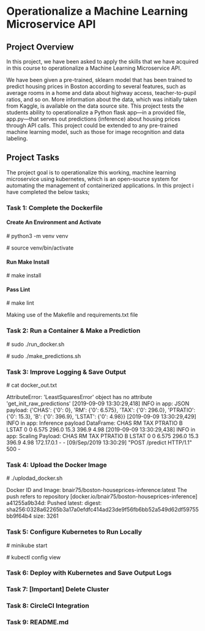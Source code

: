 <!DOCTYPE html>
<html>
   <h1>Operationalize a Machine Learning Microservice API</h1>

   <body>
      <h2>Project Overview</h2>

In this project, we have been asked to apply the skills that we have acquired in this course to operationalize a Machine Learning Microservice API.

We have been given a pre-trained, sklearn model that has been trained to predict housing prices in Boston according to several features, such as average rooms in a home and data about highway access, teacher-to-pupil ratios, and so on. More information about the data, which was initially taken from Kaggle, is available on the data source site. This project tests the students ability to operationalize a Python flask app—in a provided file, app.py—that serves out predictions (inference) about housing prices through API calls. This project could be extended to any pre-trained machine learning model, such as those for image recognition and data labeling.

<h2>Project Tasks</h2>

The project goal is to operationalize this working, machine learning microservice using kubernetes, which is an open-source system for automating the management of containerized applications. In this project i have completed the below tasks;


<h3>Task 1: Complete the Dockerfile</h3>

<h4>Create An Environment and Activate</h4>

<bold># python3 -m venv venv</bold>

<bold># source venv/bin/activate</bold>

<h4>Run Make Install</h4>

<bold># make install</bold>

<h4>Pass Lint</h4>

<bold># make lint</bold>

Making use of the Makefile and requirements.txt file

<h3>Task 2: Run a Container & Make a Prediction</h3> 

<bold># sudo ./run_docker.sh</bold>

<bold># sudo ./make_predictions.sh</bold>

<h3>Task 3: Improve Logging & Save Output</h3> 

<bold># cat docker_out.txt</bold>

 AttributeError: 'LeastSquaresError' object has no attribute 'get_init_raw_predictions'
[2019-09-09 13:30:29,418] INFO in app: JSON payload: 
{'CHAS': {'0': 0}, 'RM': {'0': 6.575}, 'TAX': {'0': 296.0}, 'PTRATIO': {'0': 15.3}, 'B': {'0': 396.9}, 'LSTAT': {'0': 4.98}}
[2019-09-09 13:30:29,429] INFO in app: Inference payload DataFrame: 
   CHAS     RM    TAX  PTRATIO      B  LSTAT
0     0  6.575  296.0     15.3  396.9   4.98
[2019-09-09 13:30:29,438] INFO in app: Scaling Payload: 
   CHAS     RM    TAX  PTRATIO      B  LSTAT
0     0  6.575  296.0     15.3  396.9   4.98
172.17.0.1 - - [09/Sep/2019 13:30:29] "POST /predict HTTP/1.1" 500 -
 

<h3>Task 4: Upload the Docker Image</h3> 

<bold># ./uplodad_docker.sh</bold>

Docker ID and Image: bnair75/boston-houseprices-inference:latest
The push refers to repository [docker.io/bnair75/boston-houseprices-inference]
a41255a9b34d: Pushed
latest: digest: sha256:0328a62265b3a17a0efdfc414ad23de9f56fb6bb52a549d62df59755bb9f64b4 size: 3261

<h3>Task 5: Configure Kubernetes to Run Locally</h3> 

<bold># minikube start</bold>

<bold># kubectl config view</bold>



<h3>Task 6: Deploy with Kubernetes and Save Output Logs</h3> 


<h3>Task 7: [Important] Delete Cluster</h3> 


<h3>Task 8: CircleCI Integration</h3> 


<h3>Task 9: README.md</h3> 




